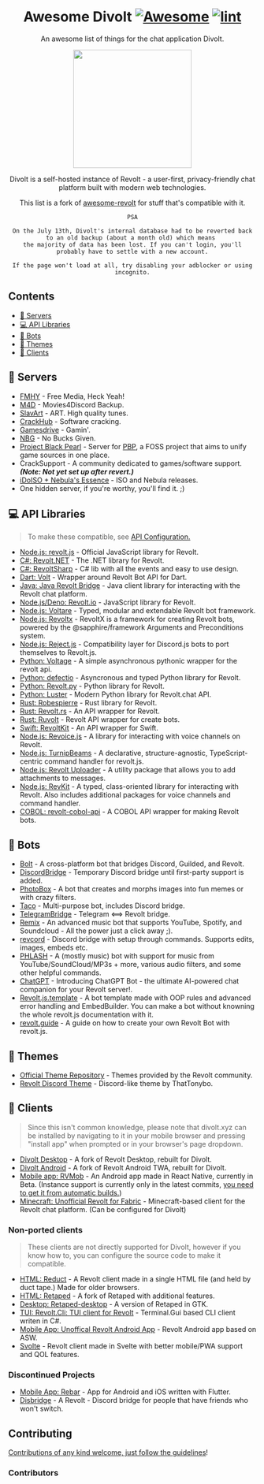 <div align="center">

<!-- title -->

<!--lint ignore no-dead-urls-->
# Awesome Divolt [![Awesome](https://awesome.re/badge.svg)](https://awesome.re) [![lint](https://github.com/ggtylerr/awesome-divolt/actions/workflows/lint.yaml/badge.svg?branch=master)](https://github.com/ggtylerr/awesome-divolt/actions/workflows/lint.yaml)

<!-- subtitle -->

An awesome list of things for the chat application Divolt.

<!-- image -->

<a href="https://divolt.xyz" target="_blank" rel="noopener noreferrer">
  <img src="https://divolt.xyz/assets/logo_round.png" height="240" />
</a>

<!-- description -->

Divolt is a self-hosted instance of Revolt - a user-first, privacy-friendly chat platform built with modern web technologies.
  
This list is a fork of [awesome-revolt](https://github.com/insertish/awesome-revolt) for stuff that's compatible with it.

```
PSA

On the July 13th, Divolt's internal database had to be reverted back to an old backup (about a month old) which means 
the majority of data has been lost. If you can't login, you'll probably have to settle with a new account.

If the page won't load at all, try disabling your adblocker or using incognito.
```

</div>

<!-- TOC -->

## Contents

- [💬 Servers](#-servers)
- [💻 API Libraries](#-api-libraries)
- [🤖 Bots](#-bots)
- [🎨 Themes](#-themes)
- [🔧 Clients](#-clients)

<!-- CONTENT -->

## 💬 Servers

- [FMHY](https://fmhy.divolt.xyz) - Free Media, Heck Yeah!
- [M4D](https://m4d.divolt.xyz) - Movies4Discord Backup.
- [SlavArt](https://slavart.divolt.xyz/) - ART. High quality tunes.
- [CrackHub](https://crackhub.divolt.xyz/) - Software cracking.
- [Gamesdrive](https://gamesdrive.divolt.xyz/) - Gamin'.
- [NBG](https://divolt.xyz/invite/BM9hvM0E) - No Bucks Given.
- [Project Black Pearl](https://pbp.divolt.xyz) - Server for [PBP](https://github.com/ProjectBlackPearl/project_black_pearl/), a FOSS project that aims to unify game sources in one place.
- CrackSupport - A community dedicated to games/software support. ***(Note: Not yet set up after revert.)***
- [iDoISO + Nebula's Essence](https://isoneb.divolt.xyz) - ISO and Nebula releases.
- One hidden server, if you're worthy, you'll find it. ;)

## 💻 API Libraries

> To make these compatible, see [API Configuration.](api_configuration.md)

- [Node.js: revolt.js](https://www.npmjs.com/package/revolt.js) - Official JavaScript library for Revolt.
- [C#: Revolt.NET](https://www.nuget.org/packages/Revolt.Net/) - The .NET library for Revolt.
- [C#: RevoltSharp](https://github.com/xXBuilderBXx/RevoltSharp) - C# lib with all the events and easy to use design.
- [Dart: Volt](https://github.com/volt-framework/volt) - Wrapper around Revolt Bot API for Dart.
- [Java: Java Revolt Bridge](https://github.com/jrvlt/jrv) - Java client library for interacting with the Revolt chat platform.
- [Node.js/Deno: Revolt.io](https://github.com/revolt-io/revolt.io) - JavaScript library for Revolt.
- [Node.js: Voltare](https://github.com/Dexare/Voltare) - Typed, modular and extendable Revolt bot framework.
- [Node.js: Revoltx](https://github.com/kaname-png/revoltx) - RevoltX is a framework for creating Revolt bots, powered by the @sapphire/framework Arguments and Preconditions system.
- [Node.js: Reject.js](https://github.com/revoltrejectorg/reject.js) - Compatibility layer for Discord.js bots to port themselves to Revolt.js.
- [Python: Voltage](https://github.com/EnokiUN/voltage) - A simple asynchronous pythonic wrapper for the revolt api.
- [Python: defectio](https://github.com/Darkflame72/defectio) - Asyncronous and typed Python library for Revolt.
- [Python: Revolt.py](https://github.com/Zomatree/revolt.py) - Python library for Revolt.
- [Python: Luster](https://github.com/nerdguyahmad/luster) - Modern Python library for Revolt.chat API.
- [Rust: Robespierre](https://github.com/dblanovschi/robespierre) - Rust library for Revolt.
- [Rust: Revolt.rs](https://github.com/AkiaCode/revolt.rs) - An API wrapper for Revolt.
- [Rust: Ruvolt](https://github.com/Arthur-Damasceno/ruvolt) - Revolt API wrapper for create bots.
- [Swift: RevoltKit](https://github.com/3PIV/RevoltKit) - An API wrapper for Swift.
- [Node.js: Revoice.js](https://github.com/ShadowLp174/revoice.js) - A library for interacting with voice channels on Revolt.
- [Node.js: TurnipBeams](https://github.com/lexisother/TurnipBeams) - A declarative, structure-agnostic, TypeScript-centric command handler for revolt.js.
- [Node.js: Revolt Uploader](https://github.com/ShadowLp174/revolt-uploader) - A utility package that allows you to add attachments to messages.
- [Node.js: RevKit](https://github.com/Revolt-Unofficial-Clients/revkit) - A typed, class-oriented library for interacting with Revolt. Also includes additional packages for voice channels and command handler.
- [COBOL: revolt-cobol-api](https://github.com/kabylake1/revolt-cobol-api) - A COBOL API wrapper for making Revolt bots.

## 🤖 Bots

- [Bolt](https://github.com/williamhorning/bolt) - A cross-platform bot that bridges Discord, Guilded, and Revolt.
- [DiscordBridge](https://github.com/Jan0660/Taco/tree/senpai/DiscordBridge) - Temporary Discord bridge until first-party support is added.
- [PhotoBox](https://github.com/PhotoBoxPW/PhotoBoxRevolt) - A bot that creates and morphs images into fun memes or with crazy filters.
- [Taco](https://github.com/Jan0660/Taco) - Multi-purpose bot, includes Discord bridge.
- [TelegramBridge](https://github.com/o8z/TelegramBridge) - Telegram <==> Revolt bridge.
- [Remix](https://github.com/remix-bot/revolt) - An advanced music bot that supports YouTube, Spotify, and Soundcloud - All the power just a click away ;).
- [revcord](https://github.com/mayudev/revcord) - Discord bridge with setup through commands. Supports edits, images, embeds etc. 
- [PHLASH](https://github.com/itzTheMeow/revolt-phlash) - A (mostly music) bot with support for music from YouTube/SoundCloud/MP3s + more, various audio filters, and some other helpful commands.
- [ChatGPT](https://github.com/NoLogicAlan/ChatGPT) - Introducing ChatGPT Bot - the ultimate AI-powered chat companion for your Revolt server!.
- [Revolt.js.template](https://github.com/sympact06/revolt.js.template) - A bot template made with OOP rules and advanced error handling and EmbedBuilder. You can make a bot without knowning the whole revolt.js documentation with it.
- [revolt.guide](https://revolt.guide) - A guide on how to create your own Revolt Bot with revolt.js.

## 🎨 Themes

- [Official Theme Repository](https://github.com/revoltchat/themes) - Themes provided by the Revolt community.
- [Revolt Discord Theme](https://github.com/ThatTonybo/Revolt-Discord-Theme) - Discord-like theme by ThatTonybo.

## 🔧 Clients

> Since this isn't common knowledge, please note that divolt.xyz can be installed by navigating to it in your mobile browser and pressing "install app" when prompted or in your browser's page dropdown.

- [Divolt Desktop](https://github.com/ggtylerr/divolt-desktop) - A fork of Revolt Desktop, rebuilt for Divolt.
- [Divolt Android](https://github.com/ggtylerr/divolt-android) - A fork of Revolt Android TWA, rebuilt for Divolt.
- [Mobile app: RVMob](https://github.com/revoltchat/rvmob) - An Android app made in React Native, currently in Beta. (Instance support is currently only in the latest commits, [you need to get it from automatic builds.](https://github.com/revoltchat/rvmob/actions))
- [Minecraft: Unofficial Revolt for Fabric](https://rvf.infi.sh/) - Minecraft-based client for the Revolt chat platform. (Can be configured for Divolt)

### Non-ported clients

> These clients are not directly supported for Divolt, however if you know how to, you can configure the source code to make it compatible.

- [HTML: Reduct](https://dorudolasu.github.io/Reduct/) - A Revolt client made in a single HTML file (and held by duct tape.) Made for older browsers.
- [HTML: Retaped](https://github.com/ERROR-404-NULL-NOT-FOUND/Retaped) - A fork of Retaped with additional features.
- [Desktop: Retaped-desktop](https://github.com/ERROR-404-NULL-NOT-FOUND/Retaped-desktop) - A version of Retaped in GTK.
- [TUI: Revolt.Cli: TUI client for Revolt](https://github.com/Jan0660/Revolt.Cli) - Terminal.Gui based CLI client writen in C#.
- [Mobile App: Unoffical Revolt Android App](https://github.com/ashpotter/revolt-mobile) - Revolt Android app based on ASW.
- [Svolte](https://github.com/itzTheMeow/revolt-svolte) - Revolt client made in Svelte with better mobile/PWA support and QOL features.

### Discontinued Projects

- [Mobile App: Rebar](https://github.com/jan-software-foundation/rebar) - App for Android and iOS written with Flutter.
- [Disbridge](https://github.com/itzTheMeow/Disbridge) - A Revolt - Discord bridge for people that have friends who won't switch.

<!-- END CONTENT -->

## Contributing

[Contributions of any kind welcome, just follow the guidelines](contributing.md)!

### Contributors

<!-- [Thanks goes to these contributors](https://github.com/insertish/awesome-revolt/graphs/contributors)! -->
